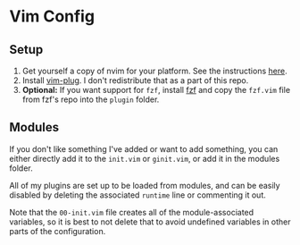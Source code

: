 # Vim Config

## Setup

1. Get yourself a copy of nvim for your platform. See the instructions 
   [here](https://github.com/neovim/neovim/wiki/Installing-Neovim).
2. Install [vim-plug](https://github.com/junegunn/vim-plug). I don't
   redistribute that as a part of this repo.
3. **Optional:** If you want support for `fzf`, install
   [fzf](https://github.com/junegunn/fzf) and copy the `fzf.vim` file from fzf's
   repo into the `plugin` folder.

## Modules

If you don't like something I've added or want to add something, you can either
directly add it to the `init.vim` or `ginit.vim`, or add it in the modules
folder.

All of my plugins are set up to be loaded from modules, and can be easily
disabled by deleting the associated `runtime` line or commenting it out. 

Note that the `00-init.vim` file creates all of the module-associated variables,
so it is best to not delete that to avoid undefined variables in other parts of
the configuration.
